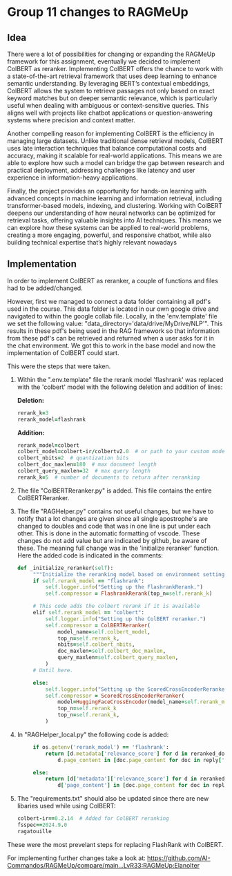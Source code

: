 # Group 11 changes to RAGMeUp

## Idea
There were a lot of possibilities for changing or expanding the RAGMeUp framework for this assignment, eventually we decided to implement ColBERT as reranker. Implementing ColBERT offers the chance to work with a state-of-the-art retrieval framework that uses deep learning to enhance semantic understanding. By leveraging BERT’s contextual embeddings, ColBERT allows the system to retrieve passages not only based on exact keyword matches but on deeper semantic relevance, which is particularly useful when dealing with ambiguous or context-sensitive queries. This aligns well with projects like chatbot applications or question-answering systems where precision and context matter.

Another compelling reason for implementing ColBERT is the efficiency in managing large datasets. Unlike traditional dense retrieval models, ColBERT uses late interaction techniques that balance computational costs and accuracy, making it scalable for real-world applications. This means we are able to explore how such a model can bridge the gap between research and practical deployment, addressing challenges like latency and user experience in information-heavy applications.

Finally, the project provides an opportunity for hands-on learning with advanced concepts in machine learning and information retrieval, including transformer-based models, indexing, and clustering. Working with ColBERT deepens our understanding of how neural networks can be optimized for retrieval tasks, offering valuable insights into AI techniques. This means we can explore how these systems can be applied to real-world problems, creating a more engaging, powerful, and responsive chatbot, while also building technical expertise that’s highly relevant nowadays

## Implementation

In order to implement ColBERT as reranker, a couple of functions and files had to be added/changed.

However, first we managed to connect a data folder containing all pdf's used in the course. This data folder is located in our own google drive and navigated to within the google collab file. Locally, in the 'env.template' file we set the following value: "data_directory='data/drive/MyDrive/NLP'". This results in these pdf's being used in the RAG framework so that information from these pdf's can be retrieved and returned when a user asks for it in the chat environment. We got this to work in the base model and now the implementation of ColBERT could start.

This were the steps that were taken.

1. Within the ".env.template" file the rerank model 'flashrank' was replaced with the 'colbert' model with the following deletion and addition of lines:

   **Deletion:**
   ```ruby
   rerank_k=3
   rerank_model=flashrank
   ```
   
   **Addition:**
   ```ruby
   rerank_model=colbert
   colbert_model=colbert-ir/colbertv2.0  # or path to your custom model
   colbert_nbits=2  # quantization bits
   colbert_doc_maxlen=180  # max document length
   colbert_query_maxlen=32  # max query length
   rerank_k=5  # number of documents to return after reranking
   ```
3. The file "ColBERTReranker.py" is added. This file contains the entire ColBERTReranker.

4. The file "RAGHelper.py" contains not useful changes, but we have to notify that a lot changes are given since all single apostrophe's are changed to doubles and code that was in one line is put under each other. This is done in the automatic formatting of vscode. These changes do not add value but are indicated by github, be aware of these. The meaning full change was in the 'initialize reranker' function. Here the added code is indicated in the comments:
   
   ```ruby
   def _initialize_reranker(self):
        """Initialize the reranking model based on environment settings."""
        if self.rerank_model == "flashrank":
            self.logger.info("Setting up the FlashrankRerank.")
            self.compressor = FlashrankRerank(top_n=self.rerank_k)

        # This code adds the colbert rerank if it is available
        elif self.rerank_model == "colbert":
            self.logger.info("Setting up the ColBERT reranker.")
            self.compressor = ColBERTReranker(
                model_name=self.colbert_model,
                top_n=self.rerank_k,
                nbits=self.colbert_nbits,
                doc_maxlen=self.colbert_doc_maxlen,
                query_maxlen=self.colbert_query_maxlen,
            )
        # Until here.
   
        else:
            self.logger.info("Setting up the ScoredCrossEncoderReranker.")
            self.compressor = ScoredCrossEncoderReranker(
                model=HuggingFaceCrossEncoder(model_name=self.rerank_model),
                top_n=self.rerank_k
                top_n=self.rerank_k,
            )
   ```

5. In "RAGHelper_local.py" the following code is added:
   ```ruby
        if os.getenv('rerank_model') == 'flashrank':
            return [d.metadata['relevance_score'] for d in reranked_docs if
                d.page_content in [doc.page_content for doc in reply['docs']]]

        else:
            return [d['metadata']['relevance_score'] for d in reranked_docs if
                d['page_content'] in [doc.page_content for doc in reply['docs']]]
   ```

6. The "requirements.txt" should also be updated since there are new libaries used while using ColBERT:

   ```ruby
   colbert-ir==0.2.14  # Added for ColBERT reranking
   fsspec==2024.9.0
   ragatouille
   ```


These were the most prevelant steps for replacing FlashRank with ColBERT.

For implementing further changes take a look at: https://github.com/AI-Commandos/RAGMeUp/compare/main...LvR33:RAGMeUp:ElanoIter
